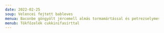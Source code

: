 ```yaml
---
date: 2022-02-25
soup: Velencei fejtett bableves
menua: Baconbe göngyölt jércemell almás tormamártással és petrezselymes krumplival
menub: Tökfőzelék cukkinifasírttal
---
```

